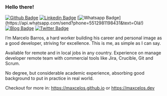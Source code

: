 ### Hello there!

[![Github Badge](https://img.shields.io/badge/-Github-000?style=flat-square&logo=Github&logoColor=white&link=https://github.com/maxcelos)](https://github.com/maxcelos)
[![Linkedin Badge](https://img.shields.io/badge/-LinkedIn-blue?style=flat-square&logo=Linkedin&logoColor=white&link=https://www.linkedin.com/in/marcelobarrosdasilva/)](https://www.linkedin.com/in/marcelobarrosdasilva/)
[![Whatsapp Badge](https://img.shields.io/badge/-Whatsapp-4CA143?style=flat-square&labelColor=4CA143&logo=whatsapp&logoColor=white&link=https://api.whatsapp.com/send?phone=5517996784887&text=Olá!)](https://api.whatsapp.com/send?phone=5512981198431&text=Olá!)
[![Blog Badge](https://img.shields.io/badge/Blog-maxcelos.dev-black)](https://maxcelos.dev)
[![Twitter Badge](https://img.shields.io/badge/-Twitter-1ca0f1?style=flat-square&labelColor=1ca0f1&logo=twitter&logoColor=white&link=https://twitter.com/maxcelos)](https://twitter.com/maxcelos)


I’m Marcelo Barros, a hard worker building his career and personal image as a good developer, striving for excellence. This is me, as simple as I can say.

Available for remote and in local jobs in any country. Experience on manage developer remote team with commercial tools like Jira, Crucible, Git and Scrum.

No degree, but considerable academic experience, absorbing good background to put in practice in real world.

Checkout for more in: https://maxcelos.github.io or https://maxcelos.dev
